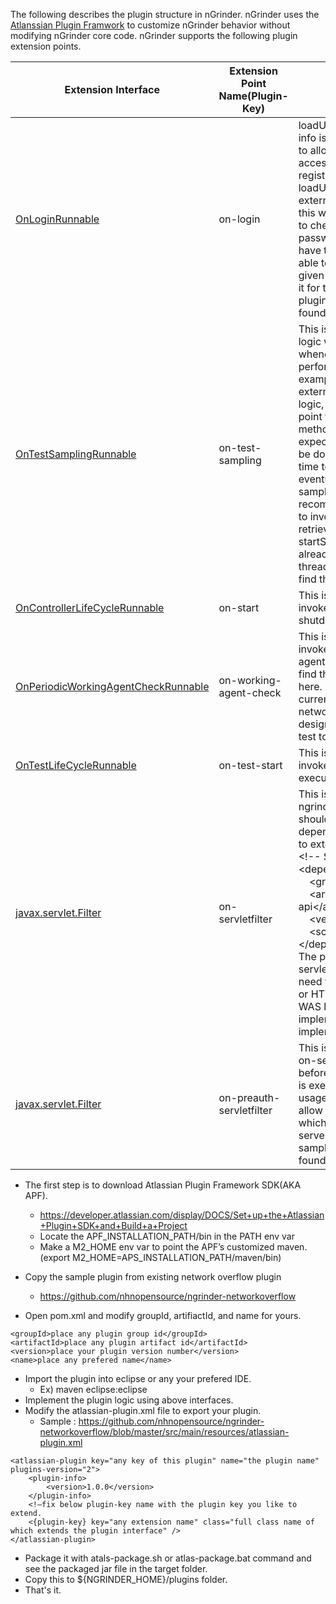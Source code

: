 The following describes the plugin structure in nGrinder. nGrinder uses the [Atlanssian Plugin Framwork](https://developer.atlassian.com/display/PLUGINFRAMEWORK/Plugin+Framework) to customize nGrinder behavior without modifying nGrinder core code. nGrinder supports the following plugin extension points.

|Extension Interface|Extension Point Name(Plugin-Key)|Description|
|-------------------|--------------------------------|-----------|
|[OnLoginRunnable](https://github.com/nhnopensource/ngrinder/blob/master/ngrinder-core/src/main/java/org/ngrinder/extension/OnLoginRunnable.java)|on-login|loadUser is invoked whenever user info is required, Therefore if you like to allow not-yet-registered users to access ngrinder without explicit registration, you have to write the loadUser to load the user info from external user store procedure. Then this will invoke validateUser method to check  the user provides the valid password for the given id. If you have the external server which is able to validate the user with the given id and password, you can use it for the user validation. Default plugin embedded in nGrinder can be found in [here](https://github.com/nhnopensource/ngrinder/blob/master/ngrinder-controller/src/main/java/org/ngrinder/security/DefaultLoginPlugin.java).|
|[OnTestSamplingRunnable](https://github.com/nhnopensource/ngrinder/blob/master/ngrinder-core/src/main/java/org/ngrinder/extension/OnTestSamplingRunnable.java)|on-test-sampling|This is a place to invoke external logic which should be executed whenever the sampling is started, is performed, and stopped. For example, If you have to monitor external servers using your own logic, you can use this extension point to retrieve them. sampling method should be very fast. we're expecting sampling method should be done within 2 ms. If it takes more time to finish this method, it can eventually ruin the performance test sampling. So we're highly recommend the plugin implementer to invoke another thread which retrieves the data in the startSampling method and fetch the already retrieved data from this thread in sampling method. You can find the sample implementation [here](https://github.com/nhnopensource/ngrinder-networkoverflow/blob/master/src/main/java/org/ngrinder/network/NetworkOverFlow.java)|
|[OnControllerLifeCycleRunnable](https://github.com/nhnopensource/ngrinder/blob/master/ngrinder-core/src/main/java/org/ngrinder/extension/OnControllerLifeCycleRunnable.java)|on-start|This is the plugin extension point to invoke your logic when the start and shutdown nGrinder controller.|
|[OnPeriodicWorkingAgentCheckRunnable](https://github.com/nhnopensource/ngrinder/blob/master/ngrinder-core/src/main/java/org/ngrinder/extension/OnPeriodicWorkingAgentCheckRunnable.java)|on-working-agent-check|This is the plugin extension point to invoke your logic with the current agent status periodically. You can find the sample implementation here. This sample checks the current controllers whole agent's network usages and if it is over the designated traffics, stops all running test to block the network overflow.|
|[OnTestLifeCycleRunnable](https://github.com/nhnopensource/ngrinder/blob/master/ngrinder-controller/src/main/java/org/ngrinder/infra/plugin/OnTestLifeCycleModuleDescriptor.java)|on-test-start|This is the plugin extension point to invoke your logic when the test is executed and stopped.|
|[javax.servlet.Filter](http://docs.oracle.com/javaee/6/api/javax/servlet/Filter.html)|on-servletfilter|This is only one interface which ngrinder itself does not define. You should import as a servlet dependency in the plugin’s pom.xml to extend this interface.<div>&lt;!-- Servlet --&gt;<br>&lt;dependency&gt;<br>&nbsp;&nbsp;&nbsp;&nbsp;&lt;groupId&gt;javax.servlet&lt;/groupId&gt;<br>&nbsp;&nbsp;&nbsp;&nbsp;&lt;artifactId&gt;servlet-api&lt;/artifactId&gt;<br>&nbsp;&nbsp;&nbsp;&nbsp;&lt;version&gt;2.5&lt;/version&gt;<br>&nbsp;&nbsp;&nbsp;&nbsp;&lt;scope&gt;provided&lt;/scope&gt;<br>&lt;/dependency&gt;</div>The plugin will be located in the servlet filter chain. Therefore if you need to intercept the HTTPRequest or HTTPResponse to modify the WAS level behavior, you should implement this plugin. The sample implementation can be found [here](https://github.com/nhnopensource/ngrinder-siteminder-sso/blob/master/src/main/java/org/ngrinder/sso/SiteMinderLogoutFilter.java).|
|[javax.servlet.Filter](http://docs.oracle.com/javaee/6/api/javax/servlet/Filter.html)|on-preauth-servletfilter|This is the same extension point as on-servletfilter but it’s located before pre-auth by spring security is executed. The most common usage of this extension point is to allow SSO(such as SiteMinder) which is already processed by web servers like apache httpd. The sample implementation can be found [here](https://github.com/nhnopensource/ngrinder-siteminder-sso/blob/master/src/main/java/org/ngrinder/sso/SiteMinderFilter.java).|

- The first step is to download Atlassian Plugin Framework SDK(AKA APF).
    - https://developer.atlassian.com/display/DOCS/Set+up+the+Atlassian+Plugin+SDK+and+Build+a+Project
    - Locate the APF_INSTALLATION_PATH/bin in the PATH env var
    - Make a M2_HOME env var to point the APF’s customized maven.
(export M2_HOME=APS_INSTALLATION_PATH/maven/bin)

- Copy the sample plugin from existing network overflow plugin
    - https://github.com/nhnopensource/ngrinder-networkoverflow
- Open pom.xml and modify groupId, artifiactId, and name for yours.
```
<groupId>place any plugin group id</groupId>
<artifactId>place any plugin artifact id</artifactId>
<version>place your plugin version number</version>
<name>place any prefered name</name>
```

- Import the plugin into eclipse or any your prefered IDE.
    - Ex) maven eclipse:eclipse
- Implement the plugin logic using above interfaces.
- Modify the atlassian-plugin.xml file to export your plugin.
    - Sample : https://github.com/nhnopensource/ngrinder-networkoverflow/blob/master/src/main/resources/atlassian-plugin.xml

```
<atlassian-plugin key="any key of this plugin" name="the plugin name" plugins-version="2">
    <plugin-info>
        <version>1.0.0</version>
    </plugin-info>
    <!—fix below plugin-key name with the plugin key you like to extend.
    <{plugin-key} key="any extension name" class="full class name of which extends the plugin interface" />
</atlassian-plugin>
```

- Package it with atals-package.sh or atlas-package.bat command and see the packaged jar file in the target folder.
- Copy this to ${NGRINDER_HOME}/plugins folder.
- That's it.